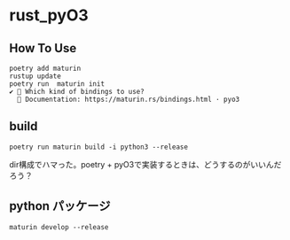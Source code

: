 # rust_pyO3
## How To Use
```
poetry add maturin
rustup update
poetry run  maturin init
✔ 🤷 Which kind of bindings to use?
  📖 Documentation: https://maturin.rs/bindings.html · pyo3
```

## build
```
poetry run maturin build -i python3 --release
```
 dir構成でハマった。poetry + pyO3で実装するときは、どうするのがいいんだろう？

## python パッケージ

```
maturin develop --release
```
